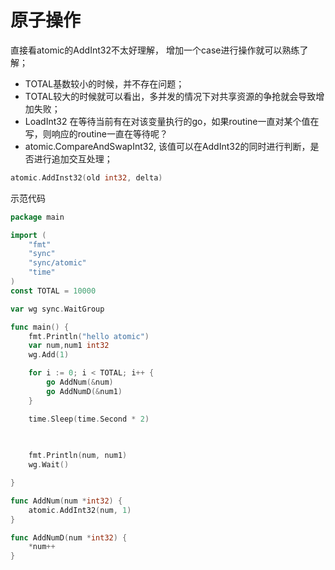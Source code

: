 # 原子操作

直接看atomic的AddInt32不太好理解， 增加一个case进行操作就可以熟练了解；

- TOTAL基数较小的时候，并不存在问题；
- TOTAL较大的时候就可以看出，多并发的情况下对共享资源的争抢就会导致增加失败；
- LoadInt32 在等待当前有在对该变量执行的go，如果routine一直对某个值在写，则响应的routine一直在等待呢？
- atomic.CompareAndSwapInt32, 该值可以在AddInt32的同时进行判断，是否进行追加交互处理；

```go
atomic.AddInst32(old int32, delta)
```

示范代码

```go
package main

import (
	"fmt"
	"sync"
	"sync/atomic"
	"time"
)
const TOTAL = 10000

var wg sync.WaitGroup

func main() {
	fmt.Println("hello atomic")
	var num,num1 int32
	wg.Add(1)

	for i := 0; i < TOTAL; i++ {
		go AddNum(&num)
		go AddNumD(&num1)
	}

    time.Sleep(time.Second * 2)
    
    

	fmt.Println(num, num1)
	wg.Wait()

}

func AddNum(num *int32) {
	atomic.AddInt32(num, 1)
}

func AddNumD(num *int32) {
	*num++
}

```